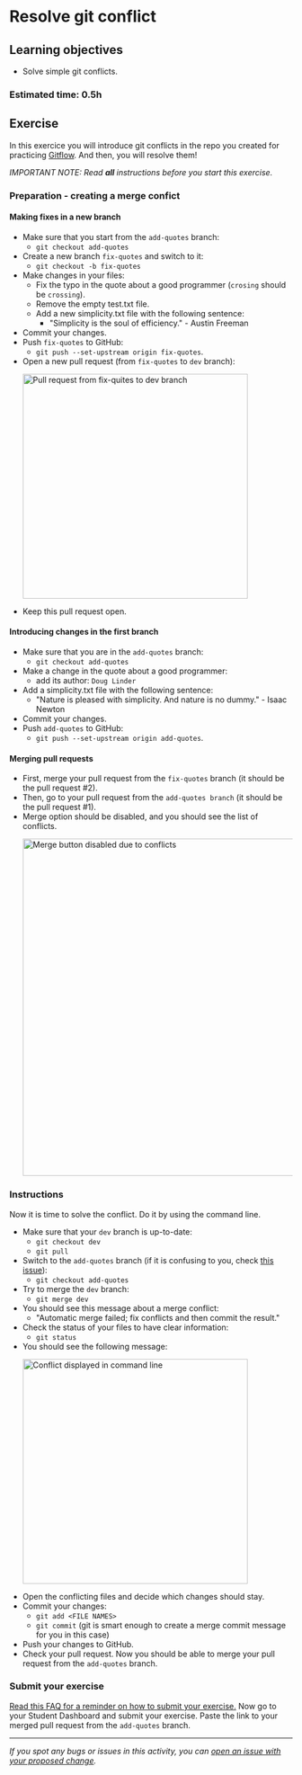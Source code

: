 # Resolve git conflict

## Learning objectives
- Solve simple git conflicts.

### Estimated time: 0.5h

## Exercise

In this exercice you will introduce git conflicts in the repo you created for practicing [Gitflow](https://github.com/microverseinc/curriculum-transversal-skills/tree/main/git-github/exercises/try_gitflow.md).
And then, you will resolve them!

*IMPORTANT NOTE: Read **all** instructions before you start this exercise.*

### Preparation - creating a merge confict

#### Making fixes in a new branch
- Make sure that you start from the `add-quotes` branch:
    - `git checkout add-quotes`
- Create a new branch `fix-quotes` and switch to it:
    - `git checkout -b fix-quotes`
- Make changes in your files:
     - Fix the typo in the quote about a good programmer (`crosing` should be `crossing`).
     - Remove the empty test.txt file.
     - Add a new simplicity.txt file with the following sentence:
         - "Simplicity is the soul of efficiency." - Austin Freeman
- Commit your changes.
- Push `fix-quotes` to GitHub:
    - `git push --set-upstream origin fix-quotes`.
- Open a new pull request (from `fix-quotes` to `dev` branch):
    <p>
     <img src="../images/fix-quotes-to-dev.png" alt="Pull request from fix-quites to dev branch" width="400px" />
    </p>
- Keep this pull request open.

#### Introducing changes in the first branch
- Make sure that you are in the `add-quotes` branch:
    - `git checkout add-quotes`
- Make a change in the quote about a good programmer:
    - add its author: `Doug Linder`
- Add a simplicity.txt file with the following sentence:
     - "Nature is pleased with simplicity. And nature is no dummy." - Isaac Newton
- Commit your changes.
- Push `add-quotes` to GitHub:
    - `git push --set-upstream origin add-quotes`.

#### Merging pull requests
- First, merge your pull request from the `fix-quotes` branch (it should be the pull request #2).
- Then, go to your pull request from the `add-quotes branch` (it should be the pull request #1).
- Merge option should be disabled, and you should see the list of conflicts.
  <p>
     <img src="../images/disabled-merge-conflict.png" alt="Merge button disabled due to conflicts" width="600px" />
  </p>

### Instructions

Now it is time to solve the conflict. Do it by using the command line.

- Make sure that your `dev` branch is up-to-date:
    - `git checkout dev`
    - `git pull`
- Switch to the `add-quotes` branch (if it is confusing to you, check [this issue](https://github.com/microverseinc/curriculum-transversal-skills/issues/83)):
    - `git checkout add-quotes`
- Try to merge the `dev` branch:
    - `git merge dev`
- You should see this message about a merge conflict:
    - "Automatic merge failed; fix conflicts and then commit the result."
- Check the status of your files to have clear information:
    - `git status`
- You should see the following message:
    <p>
     <img src="../images/conflict-command-line.png" alt="Conflict displayed in command line" width="400px" />
    </p>
- Open the conflicting files and decide which changes should stay.
- Commit your changes:
    - `git add <FILE NAMES>`
    - `git commit` (git is smart enough to create a merge commit message for you in this case)
- Push your changes to GitHub.
- Check your pull request. Now you should be able to merge your pull request from the `add-quotes` branch.

### Submit your exercise
[Read this FAQ for a reminder on how to submit your exercise.](https://microverse.zendesk.com/hc/en-us/articles/360061344234)
Now go to your Student Dashboard and submit your exercise.
Paste the link to your merged pull request from the `add-quotes` branch.


------

_If you spot any bugs or issues in this activity, you can [open an issue with your proposed change](https://github.com/microverseinc/curriculum-transversal-skills/blob/main/git-github/articles/open_issue.md)._
